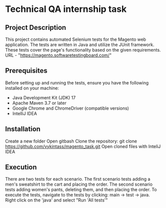 # Technical QA internship task

## Project Description
This project contains automated Selenium tests for the Magento web application. The tests are written in Java and utilize the JUnit framework. These tests cover the page's functionality based on the given requirements. URL - "https://magento.softwaretestingboard.com/"

## Prerequisites
Before setting up and running the tests, ensure you have the following installed on your machine:
- Java Development Kit (JDK) 17
- Apache Maven 3.7 or later
- Google Chrome and ChromeDriver (compatible versions)
- IntelliJ IDEA
## Installation
   Create a new folder
   Open gitbash
   Clone the repository:
   git clone https://github.com/vykintass/magento_task.git
   Open cloned files with InteliJ IDEA
## Execution
There are two tests for each scenario. The first scenario tests adding a men's sweatshirt to the cart and placing the order. The second scenario tests adding women's pants, deleting them, and then placing the order.
To execute the tests, navigate to the tests by clicking: main -> test  -> java.  Right click on the 'java' and select "Run 'All tests'" 
